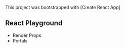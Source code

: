 This project was bootstrapped with [Create React App]

## React Playground

- Render Props
- Portals
